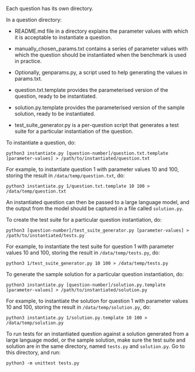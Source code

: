 Each question has its own directory.

In a question directory:

- README.md file in a directory explains the parameter values with
  which it is acceptable to instantiate a question.

- manually_chosen_params.txt contains a series of parameter values with which the
  question should be instantiated when the benchmark is used in
  practice.

- Optionally, genparams.py, a script used to help generating the
  values in params.txt.

- question.txt.template provides the parameterised version of the
  question, ready to be instantiated.

- solution.py.template provides the parameterised version of the
  sample solution, ready to be instantiated.

- test_suite_generator.py is a per-question script that generates a
  test suite for a particular instantiation of the question.

To instantiate a question, do:

```
python3 instantiate.py [question-number]/question.txt.template [parameter-values] > /path/to/instantiated/question.txt
```

For example, to instantiate question 1 with parameter values 10 and 100, storing the result in `/data/temp/question.txt`, do:

```
python3 instantiate.py 1/question.txt.template 10 100 > /data/temp/question.txt
```

An instantiated question can then be passed to a large language model, and the output from the model should be captured in a file called `solution.py`.

To create the test suite for a particular question instantiation, do:

```
python3 [question-number]/test_suite_generator.py [parameter-values] > /path/to/instantiated/tests.py
```

For example, to instantiate the test suite for question 1 with parameter values 10 and 100, storing the result in `/data/temp/tests.py`, do:

```
python3 1/test_suite_generator.py 10 100 > /data/temp/tests.py
```

To generate the sample solution for a particular question instantiation, do:

```
python3 instantiate.py [question-number]/solution.py.template [parameter-values] > /path/to/instantiated/solution.py
```

For example, to instantiate the solution for question 1 with parameter values 10 and 100, storing the result in `/data/temp/solution.py`, do:

```
python3 instantiate.py 1/solution.py.template 10 100 > /data/temp/solution.py
```

To run tests for an instantiated question against a solution generated
from a large language model, or the sample solution, make sure the
test suite and solution are in the same directory, named `tests.py`
and `solution.py`. Go to this directory, and run:

```
python3 -m unittest tests.py
```
